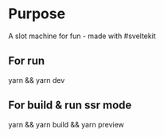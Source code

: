 # Purpose

A slot machine for fun - made with #sveltekit

## For run
yarn && yarn dev

## For build & run ssr mode
yarn && yarn build && yarn preview
